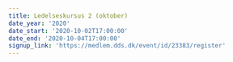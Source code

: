 ```yaml
---
title: Ledelseskursus 2 (oktober)
date_year: '2020'
date_start: '2020-10-02T17:00:00'
date_end: '2020-10-04T17:00:00'
signup_link: 'https://medlem.dds.dk/event/id/23383/register'
---
```


